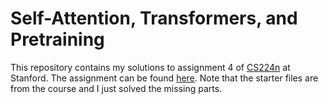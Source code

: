 # Self-Attention, Transformers, and Pretraining
This repository contains my solutions to assignment 4 of [CS224n](https://web.stanford.edu/class/cs224n/index.html) at Stanford. The assignment can be found [here](https://web.stanford.edu/class/cs224n/index.html#schedule). Note that the starter files are from the course and I just solved the missing parts.

